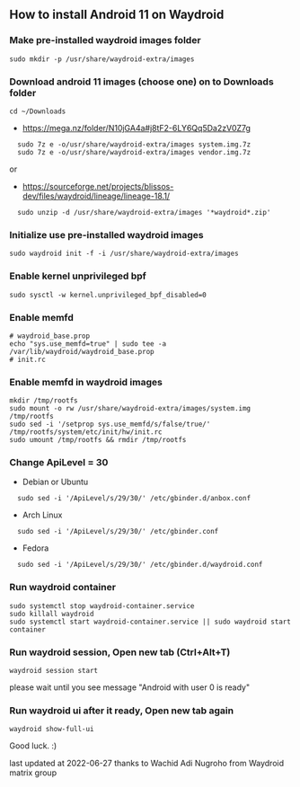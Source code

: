 ## How to install Android 11 on Waydroid

### Make pre-installed waydroid images folder
```
sudo mkdir -p /usr/share/waydroid-extra/images
```

### Download android 11 images (choose one) on to Downloads folder
```
cd ~/Downloads
```
- https://mega.nz/folder/N10jGA4a#j8tF2-6LY6Qq5Da2zV0Z7g
```
  sudo 7z e -o/usr/share/waydroid-extra/images system.img.7z
  sudo 7z e -o/usr/share/waydroid-extra/images vendor.img.7z
```
  or

- https://sourceforge.net/projects/blissos-dev/files/waydroid/lineage/lineage-18.1/
```
  sudo unzip -d /usr/share/waydroid-extra/images '*waydroid*.zip'
```

### Initialize use pre-installed waydroid images
```
sudo waydroid init -f -i /usr/share/waydroid-extra/images
```

### Enable kernel unprivileged bpf
```
sudo sysctl -w kernel.unprivileged_bpf_disabled=0
```

### Enable memfd
```
# waydroid_base.prop
echo "sys.use_memfd=true" | sudo tee -a /var/lib/waydroid/waydroid_base.prop
# init.rc
```

### Enable memfd in waydroid images
```
mkdir /tmp/rootfs
sudo mount -o rw /usr/share/waydroid-extra/images/system.img /tmp/rootfs
sudo sed -i '/setprop sys.use_memfd/s/false/true/' /tmp/rootfs/system/etc/init/hw/init.rc
sudo umount /tmp/rootfs && rmdir /tmp/rootfs 
```

### Change ApiLevel = 30
- Debian or Ubuntu
```
  sudo sed -i '/ApiLevel/s/29/30/' /etc/gbinder.d/anbox.conf
```

- Arch Linux
```
  sudo sed -i '/ApiLevel/s/29/30/' /etc/gbinder.conf
```

- Fedora
```
  sudo sed -i '/ApiLevel/s/29/30/' /etc/gbinder.d/waydroid.conf
```

### Run waydroid container
```
sudo systemctl stop waydroid-container.service
sudo killall waydroid
sudo systemctl start waydroid-container.service || sudo waydroid start container
```

### Run waydroid session, Open new tab (Ctrl+Alt+T)
```
waydroid session start
```

please wait until you see message "Android with user 0 is ready"

### Run waydroid ui after it ready, Open new tab again
```
waydroid show-full-ui
```


Good luck. :)


last updated at 2022-06-27
thanks to Wachid Adi Nugroho from Waydroid matrix group
